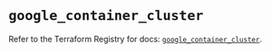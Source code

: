 # `google_container_cluster`

Refer to the Terraform Registry for docs: [`google_container_cluster`](https://registry.terraform.io/providers/hashicorp/google/5.21.0/docs/resources/container_cluster).
